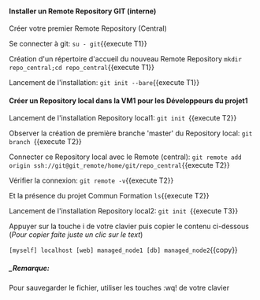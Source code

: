 #### Installer un Remote Repository GIT (interne)

Créer votre premier Remote Repository (Central)

 Se connecter à git:
   `su - git`{{execute T1}}

 Création d'un répertoire d'accueil du nouveau Remote Repository
`mkdir repo_central;cd repo_central`{{execute T1}}

 Lancement de l'installation:
  `git init --bare`{{execute T1}}

#### Créer un Repository local dans la VM1 pour les Développeurs du projet1 

 Lancement de l'installation Repository local1:
 `git init `{{execute T2}}
 
 Observer la création de première branche 'master' du Repository local:
 `git branch `{{execute T2}}
 
 Connecter ce Repository local avec le Remote (central):
 `git remote add origin ssh://git@git_remote/home/git/repo_central`{{execute T2}}

 Vérifier la connexion:
 `git remote -v`{{execute T2}}
 
 Et la présence du projet Commun Formation
  `ls`{{execute T2}}
  
 Lancement de l'installation Repository local2:
 `git init `{{execute T3}}

Appuyer sur la touche i de votre clavier puis copier le contenu ci-dessous (_Pour copier faite juste un clic sur le text_)

`
[myself]
localhost
[web]
managed_node1
[db]
managed_node2
`{{copy}}


##### _Remarque:

Pour sauvegarder le fichier, utiliser les touches :wq! de votre clavier
